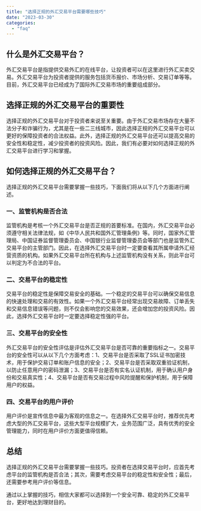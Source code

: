 ```yaml
---
title: "选择正规的外汇交易平台需要哪些技巧"
date: "2023-03-30"
categories: 
  - "faq"
---
```


## 什么是外汇交易平台？

外汇交易平台是指提供交易外汇的在线平台，让投资者可以在这里进行外汇买卖交易。外汇交易平台为投资者提供的服务包括货币报价、市场分析、交易订单等等。目前，外汇交易平台已经成为了国际外汇交易市场的重要组成部分。

## 选择正规的外汇交易平台的重要性

选择正规的外汇交易平台对于投资者来说至关重要。由于外汇交易市场存在大量不法分子和诈骗行为，尤其是在一些二三线城市，因此选择正规的外汇交易平台可以更好的保障投资者的合法权益。此外，选择正规的外汇交易平台还可以提高交易的安全性和稳定性，减少投资者的投资风险。因此，我们有必要对如何选择正规的外汇交易平台进行学习和掌握。

## 如何选择正规的外汇交易平台？

选择正规的外汇交易平台需要掌握一些技巧，下面我们将从以下几个方面进行阐述。

### 一、监管机构是否合法

监管机构是考核一个外汇交易平台是否正规的首要标准。在国内，外汇交易平台必须遵守相关法律法规，如《中华人民共和国外汇管理条例》等。同时，国家外汇管理局、中国证券监督管理委员会、中国银行业监督管理委员会等部门也是监管外汇交易平台的主管部门。因此，在选择外汇交易平台时一定要查看其所属申请外汇经营资质的机构。如果外汇交易平台所在机构与上述监管机构没有关系，则此平台可以判定为不合法的平台。

### 二、交易平台的稳定性

交易平台的稳定性是保障交易安全的基础。一个稳定的交易平台可以确保交易信息的快速处理和交易的有效性。如果一个外汇交易平台经常出现交易故障、订单丢失和交易信息错误等问题，则不仅会影响您的交易效果，还会增加您的投资风险。因此，选择外汇交易平台时一定要选择稳定性强的平台。

### 三、交易平台的安全性

外汇交易平台的安全性评估是评估外汇交易平台是否可靠的重要指标之一。交易平台的安全性可以从以下几个方面考虑：1、交易平台是否采取了SSL证书加密技术，用于保护交易订单和账户信息的安全；2、交易平台是否采取双重验证机制，以防止任意用户的密码泄漏；3、交易平台是否有实名认证机制，用于确认用户身份和交易真实性；4、交易平台是否有交易过程中风险提醒和保护机制，用于保障用户的权益。

### 四、交易平台的用户评价

用户评价是宣传信息中最为客观的信息之一。在选择外汇交易平台时，推荐优先考虑大型的外汇交易平台，这些大型平台规模扩大，业务范围广泛，具有优秀的安全管理能力，同时在用户评价方面更值得信赖。

## 总结

选择正规的外汇交易平台需要掌握一些技巧。投资者在选择交易平台时，应首先考虑平台的监管机构是否合法；其次，需要考虑交易平台的稳定性和安全性；最后，还需要参考用户评价等信息。

通过以上掌握的技巧，相信大家都可以选择到一个安全可靠、稳定的外汇交易平台，更好地达到理财目的。
